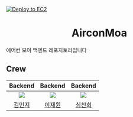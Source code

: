 [![Deploy to EC2](https://github.com/AirconMoa/AirconMoa-Server/actions/workflows/CICD.yml/badge.svg)](https://github.com/AirconMoa/AirconMoa-Server/actions/workflows/CICD.yml)
<h1 align="middle"> AirconMoa </h1>에어컨 모아 백엔드 레포지토리입니다

## Crew
|Backend|Backend|Backend|
|:----:|:----:|:----:|
<a href="https://github.com/minjgziii"><img src="https://avatars.githubusercontent.com/u/104371003?v=4"></a>|<a href="https://github.com/jaewonLeeKOR"><img src="https://avatars.githubusercontent.com/u/58386334?v=4"></a>|<a href="https://github.com/lxxyxin"><img src="https://avatars.githubusercontent.com/u/98477056?v=4"></a>|
|<a href="https://github.com/minjgziii">김민지|<a href="https://github.com/jaewonLeeKOR">이재원|<a href="https://github.com/kick-sim">심찬희|
